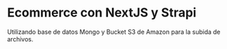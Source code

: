 # Ecommerce con NextJS y Strapi

Utilizando base de datos Mongo y Bucket S3 de Amazon para la subida de archivos.
